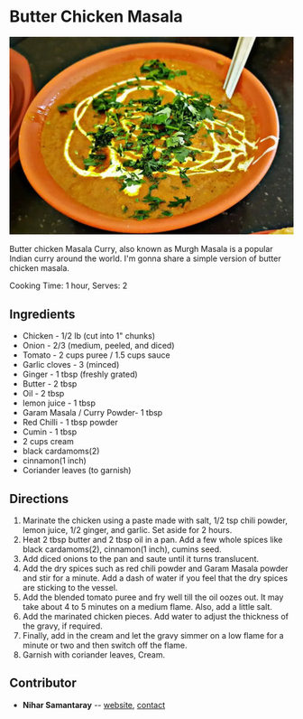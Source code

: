 # Butter Chicken Masala

![Butter Chicken Masala](pix/butter-chicken-masala.webp)

Butter chicken Masala Curry, also known as Murgh Masala is a popular Indian curry around the world. I'm gonna share a simple version of butter chicken masala.

Cooking Time: 1 hour, Serves: 2

## Ingredients

- Chicken - 1/2 lb (cut into 1" chunks)
- Onion - 2/3 (medium, peeled, and diced)
- Tomato - 2 cups puree / 1.5 cups sauce
- Garlic cloves - 3 (minced)
- Ginger - 1 tbsp (freshly grated)
- Butter - 2 tbsp
- Oil - 2 tbsp
- lemon juice -  1 tbsp
- Garam Masala / Curry Powder- 1 tbsp
- Red Chilli - 1 tbsp powder
- Cumin - 1 tbsp
- 2 cups cream
- black cardamoms(2)
- cinnamon(1 inch)
- Coriander leaves (to garnish)

## Directions

1. Marinate the chicken using a paste made with salt, 1/2 tsp chili powder, lemon juice, 1/2 ginger, and garlic. Set aside for 2 hours.
2. Heat 2 tbsp butter and 2 tbsp oil in a pan. Add a few whole spices like black cardamoms(2), cinnamon(1 inch), cumins seed.
3. Add diced onions to the pan and saute until it turns translucent.
4. Add the dry spices such as red chili powder and Garam Masala powder and stir for a minute. Add a dash of water if you feel that the dry spices are sticking to the vessel.
5. Add the blended tomato puree and fry well till the oil oozes out. It may take about 4 to 5 minutes on a medium flame. Also, add a little salt.
6. Add the marinated chicken pieces. Add water to adjust the thickness of the gravy, if required.
7. Finally, add in the cream and let the gravy simmer on a low flame for a minute or two and then switch off the flame. 
8. Garnish with coriander leaves, Cream.


## Contributor

- **Nihar Samantaray** -- [website](https://nihars.com), [contact](mailto:i@nihars.com)
